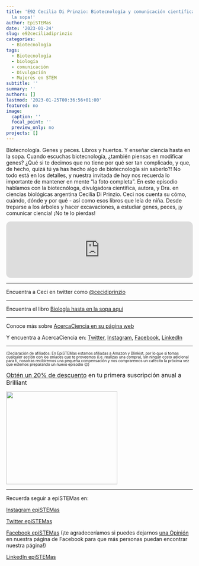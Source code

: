 ```yaml
---
title: 'E92 Cecilia Di Prinzio: Biotecnología y comunicación científica ¡hasta en
  la sopa!'
author: EpiSTEMas
date: '2023-01-24'
slug: e92ceciliadiprinzio
categories:
  - Biotecnología
tags:
  - Biotecnología
  - biología
  - comunicación
  - Divulgación
  - Mujeres en STEM
subtitle: ''
summary: ''
authors: []
lastmod: '2023-01-25T00:36:56+01:00'
featured: no
image:
  caption: ''
  focal_point: ''
  preview_only: no
projects: []
---
```





Biotecnología. Genes y peces. Libros y huertos. Y enseñar ciencia hasta en la sopa. Cuando escuchas biotecnología, ¿también piensas en modificar genes? ¿Qué si te decimos que no tiene por qué ser tan complicado, y que, de hecho, quizá tú ya has hecho algo de biotecnología sin saberlo?! No todo está en los detalles, y nuestra invitada de hoy nos recuerda lo importante de mantener en mente “la foto completa”. En este episodio hablamos con la biotecnóloga, divulgadora científica, autora, y Dra. en ciencias biológicas argentina Cecilia Di Prinzio. Ceci nos cuenta su cómo, cuándo, dónde y por qué - así como esos libros que leía de niña. Desde treparse a los árboles y hacer excavaciones, a estudiar genes, peces, ¡y comunicar ciencia! ¡No te lo pierdas!


<iframe style="border-radius:12px" src="https://open.spotify.com/embed/episode/3awbfJjiKPZufxw1tlD2Mq?utm_source=generator&theme=0" width="100%" height="152" frameBorder="0" allowfullscreen="" allow="autoplay; clipboard-write; encrypted-media; fullscreen; picture-in-picture" loading="lazy"></iframe>


- - - - -

Encuentra a Ceci en twitter como [@cecidiprinzio](https://twitter.com/cecidiprinzio)

- - - - -

Encuentra el libro [Biología hasta en la sopa aquí](https://www.iamique.com.ar/producto/biologia-hasta-en-la-sopa/)

- - - - -

Conoce más sobre [AcercaCiencia en su página web](https://www.acercaciencia.com/)

Y encuentra a AcercaCiencia en: [Twitter](https://twitter.com/acercaciencia), [Instagram](https://www.instagram.com/acercaciencia/), [Facebook](https://www.facebook.com/AcercaCiencia/), [LinkedIn](https://www.linkedin.com/company/acercaciencia/)  

- - - - -

<font size = 1.5> <p style = "line-height:1"> 
(Declaración de afiliados: En EpiSTEMas estamos afiliadas a Amazon y Blinkist, por lo que si tomas cualquier acción con los enlaces que te proveemos (i.e. realizas una compra), sin ningún costo adicional para tí, nosotras recibiremos una pequeña compensación y nos compraremos un cafecito la próxima vez que estemos preparando un nuevo episodio 😉) 
</font> </p>

<font size="3"> 

[Obtén un 20% de descuento](https://brilliant.sjv.io/c/2994553/1003358/12858?subId1=EpiSTEMas&u=http%3A%2F%2Fbrilliant.org%2Fimpactnetwork%2F) en tu primera suscripción anual a Brilliant </font>


<a href="https://brilliant.sjv.io/c/2994553/1003364/12858?subId1=epiSTEMas&u=http%3A%2F%2Fbrilliant.org%2Fimpactnetwork%2F%3Firclickid%3D%7Bclickid%7D%26utm_medium%3Daffiliates%26utm_campaign%3D%7Birpid%7D%26utm_source%3D%7Bmp_value1%7D%26utm_content%3D%7Btimestamp%7D_%7Biradtype%7D_%7Biradname%7D%26utm_term%3D%7Bmp_value2%7D" target="_top" id="1003364"><img src="//a.impactradius-go.com/display-ad/12858-1003364" border="0" alt="" width="300" height="250"/></a><img height="0" width="0" src="https://imp.pxf.io/i/2994553/1003364/12858?subId1=epiSTEMas" style="position:absolute;visibility:hidden;" border="1" />


- - - - -

Recuerda seguir a epiSTEMas en:

[Instagram epiSTEMas](https://www.instagram.com/epistemas/)  

[Twitter epiSTEMas](https://twitter.com/epiSTEMas_Pod)

[Facebook epiSTEMas](https://www.facebook.com/epiSTEMasPod) (¡te agradeceríamos si puedes dejarnos [una Opinión](https://www.facebook.com/epiSTEMasPod/reviews/) en nuestra página de Facebook para que más personas puedan encontrar nuestra página!)

[LinkedIn epiSTEMas](https://www.linkedin.com/company/epistemas-podcast/)

